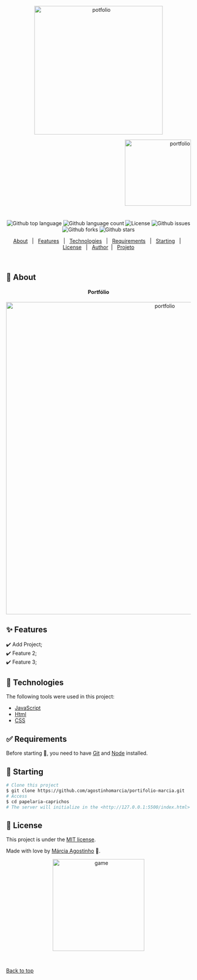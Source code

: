 


<p align="center">
   <img src="https://media.giphy.com/media/nuVOFZ2P6m7ou4JrLy/giphy.gif" alt="potfolio" width="350"/>
</p>

<p align="right">
   <img src="https://media.giphy.com/media/ltaYl5hg5dgxe59Q4L/giphy.gif" alt="portfolio" width="180"/>
</p>




<h1 align="center"></h1>

<p align="center">
  <img alt="Github top language" src="https://img.shields.io/github/languages/top/agostinhomarcia/portifolio-marcia?color=4B0082">

  <img alt="Github language count" src="https://img.shields.io/github/languages/count/agostinhomarcia/portifolio-marcia?color=4B0082">

  <!-- <img alt="Repository size" src="https://img.shields.io/agostinhomarcia/jogo-da-velha?color=008B8B"> -->

  <img alt="License" src="https://img.shields.io/github/license/agostinhomarcia/portifolio-marcia?color=4B0082">

   <img alt="Github issues" src="https://img.shields.io/github/issues/agostinhomarcia/portifolio-marcia?color=4B0082" /> 

   <img alt="Github forks" src="https://img.shields.io/github/forks/agostinhomarcia/portifolio-marcia?color=4B0082" /> 

   <img alt="Github stars" src="https://img.shields.io/github/stars/agostinhomarcia/portifolio-marcia?color=4B0082" /> 
</p>


<p align="center">
  <a href="#dart-about">About</a> &#xa0; | &#xa0; 
  <a href="#sparkles-features">Features</a> &#xa0; | &#xa0;
  <a href="#rocket-technologies">Technologies</a> &#xa0; | &#xa0;
  <a href="#white_check_mark-requirements">Requirements</a> &#xa0; | &#xa0;
  <a href="#checkered_flag-starting">Starting</a> &#xa0; | &#xa0;
  <a href="#memo-license">License</a> &#xa0; | &#xa0;
  <a href="https://github.com/agostinhomarcia" target="_blank">Author</a>&#xa0; | &#xa0
  <a href="https://portifolio-marcia.vercel.app/" target="_blank" rel="noopener noreferrer">Projeto</a>
</p>

<br>

## :dart: About ##


<h4 align="center"> Portfólio</h4>

<p align="center">
   <img src="https://media.giphy.com/media/c8Ru39SqYLqmsoFR6W/giphy.gif" alt="portfolio" width="850"/>
</p>


## :sparkles: Features ##

:heavy_check_mark: Add Project;\
:heavy_check_mark: Feature 2;\
:heavy_check_mark: Feature 3;

## :rocket: Technologies ##

The following tools were used in this project:


- [JavaScript](https://developer.mozilla.org/pt-BR/docs/Web/JavaScript) 
- [Html](https://developer.mozilla.org/pt-BR/docs/Web/HTML/Element/html/)  
- [CSS](https://developer.mozilla.org/pt-BR/docs/Web/CSS)  


## :white_check_mark: Requirements ##

Before starting :checkered_flag:, you need to have [Git](https://git-scm.com) and [Node](https://nodejs.org/en/) installed.

## :checkered_flag: Starting ##


```bash
# Clone this project
$ git clone https://github.com/agostinhomarcia/portifolio-marcia.git
# Access
$ cd papelaria-caprichos
# The server will initialize in the <http://127.0.0.1:5500/index.html>
```


## :memo: License ##


This project is under the [MIT license](./License).

Made with love by [Márcia Agostinho](https://github.com/agostinhomarcia) 🚀.




<p align="center">
   <img src="https://media.giphy.com/media/tYQlLPqklhfGtmsGCE/giphy.gif" alt="game" width="250"/>
</p>

&#xa0;

<a href="#top">Back to top </a>

